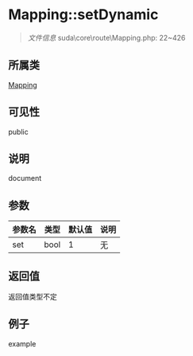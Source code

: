 # Mapping::setDynamic

> *文件信息* suda\core\route\Mapping.php: 22~426
## 所属类 

[Mapping](../Mapping.md)

## 可见性

  public  
## 说明

document

## 参数

| 参数名 | 类型 | 默认值 | 说明 |
|--------|-----|-------|-------|
| set |  bool | 1 | 无 |

## 返回值
返回值类型不定

## 例子

example